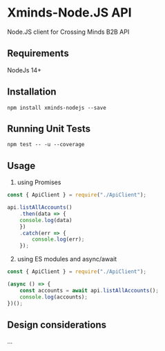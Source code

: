 # Xminds-Node.JS API

Node.JS client for Crossing Minds B2B API

## Requirements

NodeJs 14+

## Installation

```shell
npm install xminds-nodejs --save
```

## Running Unit Tests

```shell
npm test -- -u --coverage
```

## Usage

1) using Promises
```js
const { ApiClient } = require("./ApiClient");

api.listAllAccounts()
    .then(data => {
	console.log(data)
    })
    .catch(err => {
        console.log(err);
    });
```

2) using ES modules and async/await


```js
const { ApiClient } = require("./ApiClient");

(async () => {
    const accounts = await api.listAllAccounts();
    console.log(accounts);
})();
```

## Design considerations

...
